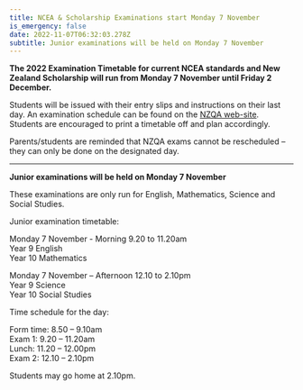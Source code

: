 ```yaml
---
title: NCEA & Scholarship Examinations start Monday 7 November
is_emergency: false
date: 2022-11-07T06:32:03.278Z
subtitle: Junior examinations will be held on Monday 7 November
---
```

**The 2022 Examination Timetable for current NCEA standards and New Zealand Scholarship will run from Monday 7 November until Friday 2 December.**

Students will be issued with their entry slips and instructions on their last day.
An examination schedule can be found on the [NZQA web-site](https://www.nzqa.govt.nz/assets/qualifications-and-standards/qualifications/ncea/exams-and-portfolios/2022-Exam-Timetable.pdf). Students are encouraged to print a timetable off and plan accordingly.

Parents/students are reminded that NZQA exams cannot be rescheduled – they can only be done on the designated day.

___________________________________

**Junior examinations will be held on Monday 7 November**

These examinations are only run for English, Mathematics, Science and Social Studies.


Junior examination timetable:



Monday 7 November - Morning 9.20 to 11.20am  
Year 9 English  
Year 10 Mathematics

Monday 7 November – Afternoon 12.10 to 2.10pm  
Year 9 Science  
Year 10 Social Studies


Time schedule for the day:  

Form time: 8.50 – 9.10am  
Exam 1: 9.20 – 11.20am  
Lunch: 11.20 – 12.00pm  
Exam 2: 12.10 – 2.10pm  

Students may go home at 2.10pm.